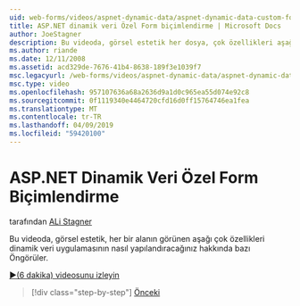 ```yaml
---
uid: web-forms/videos/aspnet-dynamic-data/aspnet-dynamic-data-custom-form-formatting
title: ASP.NET dinamik veri Özel Form biçimlendirme | Microsoft Docs
author: JoeStagner
description: Bu videoda, görsel estetik her dosya, çok özellikleri aşağı dinamik veri uygulamasının nasıl yapılandıracağınız hakkında bazı Öngörüler...
ms.author: riande
ms.date: 12/11/2008
ms.assetid: acd329de-7676-41b4-8638-189f3e1039f7
msc.legacyurl: /web-forms/videos/aspnet-dynamic-data/aspnet-dynamic-data-custom-form-formatting
msc.type: video
ms.openlocfilehash: 957107636a68a2636d9a1d0c965ea55d074e92c8
ms.sourcegitcommit: 0f1119340e4464720cfd16d0ff15764746ea1fea
ms.translationtype: MT
ms.contentlocale: tr-TR
ms.lasthandoff: 04/09/2019
ms.locfileid: "59420100"
---
```

# <a name="aspnet-dynamic-data-custom-form-formatting"></a>ASP.NET Dinamik Veri Özel Form Biçimlendirme

tarafından [ALi Stagner](https://github.com/JoeStagner)

Bu videoda, görsel estetik, her bir alanın görünen aşağı çok özellikleri dinamik veri uygulamasının nasıl yapılandıracağınız hakkında bazı Öngörüler.

[&#9654;(6 dakika) videosunu izleyin](https://channel9.msdn.com/Blogs/ASP-NET-Site-Videos/aspnet-dynamic-data-custom-form-formatting)

> [!div class="step-by-step"]
> [Önceki](how-to-create-table-specific-custom-forms-in-an-aspnet-dynamic-data-application.md)
